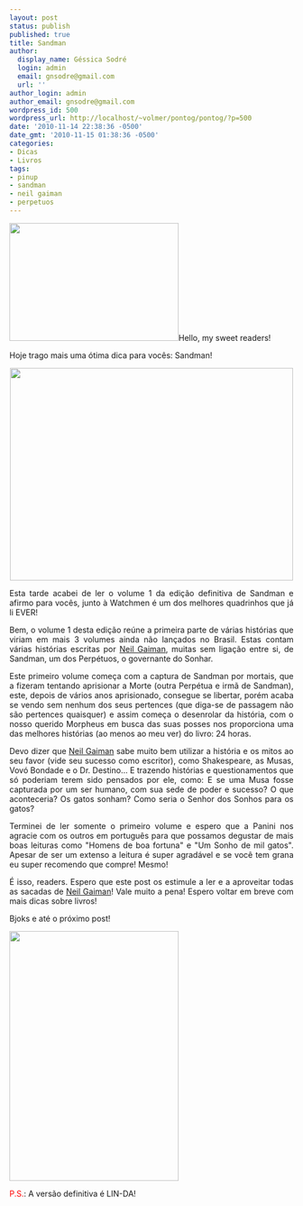 ```yaml
---
layout: post
status: publish
published: true
title: Sandman
author:
  display_name: Géssica Sodré
  login: admin
  email: gnsodre@gmail.com
  url: ''
author_login: admin
author_email: gnsodre@gmail.com
wordpress_id: 500
wordpress_url: http://localhost/~volmer/pontog/pontog/?p=500
date: '2010-11-14 22:38:36 -0500'
date_gmt: '2010-11-15 01:38:36 -0500'
categories:
- Dicas
- Livros
tags:
- pinup
- sandman
- neil gaiman
- perpetuos
---
```

<p style="text-align: justify;"><a href="http://localhost/~volmer/pontog/pontog/wp-content/uploads/2010/11/PinUp_19.png"><img class="aligncenter size-medium wp-image-501" title="PinUp_19" src="http://localhost/~volmer/pontog/pontog/wp-content/uploads/2010/11/PinUp_19-300x209.png" alt="" width="300" height="209" /></a>Hello, my sweet readers!</p>
<p style="text-align: justify;">Hoje trago mais uma ótima dica para vocês: Sandman!</p>
<p style="text-align: center;"><a href="http://localhost/~volmer/pontog/pontog/wp-content/uploads/2010/11/sandman_1.jpg"><img class="aligncenter size-full wp-image-503" title="Sandman" src="http://localhost/~volmer/pontog/pontog/wp-content/uploads/2010/11/sandman_1.jpg" alt="" width="502" height="377" /></a></p>
<p style="text-align: justify;">Esta tarde acabei de ler o volume 1 da edição definitiva de Sandman e afirmo para vocês, junto à Watchmen é um dos melhores quadrinhos que já li EVER!</p>
<p style="text-align: justify;">Bem, o volume 1 desta edição reúne a primeira parte de várias histórias que viriam em mais 3 volumes ainda não lançados no Brasil. Estas contam várias histórias escritas por <a title="Neil Gaiman" href="http://pt.wikipedia.org/wiki/Neil_Gaiman" target="_blank">Neil Gaiman</a>, muitas sem ligação entre si, de Sandman, um dos Perpétuos, o governante do Sonhar.</p>
<p style="text-align: justify;">Este primeiro volume começa com a captura de Sandman por mortais, que a fizeram tentando aprisionar a Morte (outra Perpétua e irmã de Sandman), este, depois de vários anos aprisionado, consegue se libertar, porém acaba se vendo sem nenhum dos seus pertences (que diga-se de passagem não são pertences quaisquer) e assim começa o desenrolar da história, com o nosso querido Morpheus em busca das suas posses nos proporciona uma das melhores histórias (ao menos ao meu ver) do livro: 24 horas.</p>
<p style="text-align: justify;">Devo dizer que <a title="Neil Gaiman" href="http://pt.wikipedia.org/wiki/Neil_Gaiman" target="_blank">Neil Gaiman</a> sabe muito bem utilizar a história e os mitos ao seu favor (vide seu sucesso como escritor), como Shakespeare, as Musas, Vovó Bondade e o Dr. Destino... E trazendo histórias e questionamentos que só poderiam terem sido pensados por ele, como: E se uma Musa fosse capturada por um ser humano, com sua sede de poder e sucesso? O que aconteceria? Os gatos sonham? Como seria o Senhor dos Sonhos para os gatos?</p>
<p style="text-align: justify;">Terminei de ler somente o primeiro volume e espero que a Panini nos agracie com os outros em português para que possamos degustar de mais boas leituras como "Homens de boa fortuna" e "Um Sonho de mil gatos". Apesar de ser um extenso a leitura é super agradável e se você tem grana eu super recomendo que compre! Mesmo!</p>
<p style="text-align: justify;">É isso, readers. Espero que este post os estimule a ler e a aproveitar todas as sacadas de <a title="Neil Gaiman" href="http://pt.wikipedia.org/wiki/Neil_Gaiman" target="_blank">Neil Gaiman</a>! Vale muito a pena! Espero voltar em breve com mais dicas sobre livros!</p>
<p style="text-align: justify;">
<p style="text-align: justify;">Bjoks e até o próximo post!</p>
<p style="text-align: justify;">
<p style="text-align: justify;"><a href="http://2.bp.blogspot.com/_0wq_CULLHsw/S70A4Biy52I/AAAAAAAAAE4/sreKbfzr28I/s1600/300px-Sandman_Absolute,_Volume_1.jpg"><img class="aligncenter" title="Sandman Edição Definitiva" src="http://2.bp.blogspot.com/_0wq_CULLHsw/S70A4Biy52I/AAAAAAAAAE4/sreKbfzr28I/s1600/300px-Sandman_Absolute,_Volume_1.jpg" alt="" width="300" height="443" /></a></p>
<p style="text-align: justify;">
<p style="text-align: justify;"><span style="color: #ff0000;">P.S.</span>: A versão definitiva é LIN-DA!</p>
